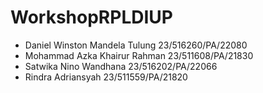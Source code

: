 # WorkshopRPLDIUP
- Daniel Winston Mandela Tulung 23/516260/PA/22080
- Mohammad Azka Khairur Rahman 23/511608/PA/21830
- Satwika Nino Wandhana 23/516202/PA/22066
- Rindra Adriansyah 23/511559/PA/21820
